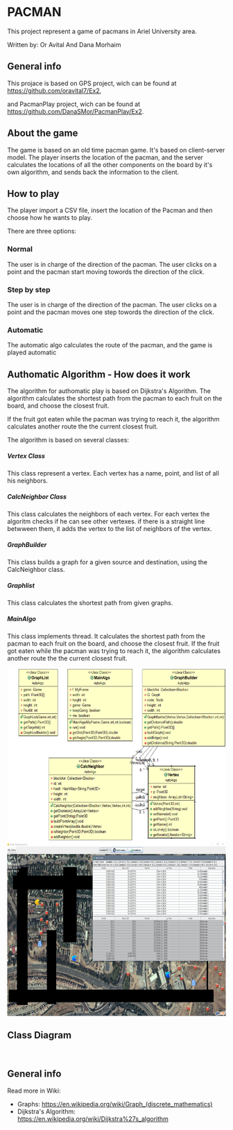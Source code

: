 PACMAN
=========
This project represent a game of pacmans in Ariel University area.

Written by: Or Avital And Dana Morhaim


General info
--------
This projace is based on GPS project, wich can be found at 
<a href="https://github.com/oravital7/Ex2">https://github.com/oravital7/Ex2</a>,

and PacmanPlay project, wich can be found at 
<a href="https://github.com/DanaSMor/PacmanPlay">https://github.com/DanaSMor/PacmanPlay/Ex2</a>.

About the game
--------
The game is based on an old time pacman game.
It's based on client-server model.
The player inserts the location of the pacman, and the server calculates the locations of all the other components 
on the board by it's own algorithm, and sends back the information to the client.

How to play
--------
The player import a CSV file, insert the location of the Pacman and then choose how he wants to play. 

There are three options:
### Normal
The user is in charge of the direction of the pacman. 
The user clicks on a point and the pacman start moving towords the direction of the click.
### Step by step
The user is in charge of the direction of the pacman. 
The user clicks on a point and the pacman moves one step towords the direction of the click.
### Automatic
The automatic algo calculates the route of the pacman, and the game is played automatic

Authomatic Algorithm - How does it work
--------
The algorithm for authomatic play is based on Dijkstra's Algorithm.
The algorithm calculates the shortest path from the pacman to each fruit on the board, and choose the closest fruit.

If the fruit got eaten while the pacman was trying to reach it, the algorithm calculates another route the the current closest fruit.

The algorithm is based on several classes:


##### Vertex Class
This class represent a vertex.
Each vertex has a name, point, and list of all his neighbors.

##### CalcNeighbor Class
This class calculates the neighbors of each vertex.
For each vertex the algoritm checks if he can see other vertexes.
if there is a straight line betwween them, it adds the vertex to the list of neighbors of the vertex.

##### GraphBuilder
This class builds a graph for a given source and destination,
using the CalcNeighbor class.

##### Graphlist
This class calculates the shortest path from given graphs.

##### MainAlgo
This class implements thread.
It calculates the shortest path from the pacman to each fruit on the board, and choose the closest fruit.
If the fruit got eaten while the pacman was trying to reach it, the algorithm calculates another route the the current closest fruit.

<img src="./Task4/Icon/autoAlgo.PNG" width="550" height="400">

<img src="./Task4/Icon/1.JPG" width="550" height="400">

Class Diagram
--------

&nbsp;
&nbsp;

General info
--------------
Read more in Wiki:
- Graphs: https://en.wikipedia.org/wiki/Graph_(discrete_mathematics)
- Dijkstra's Algorithm: https://en.wikipedia.org/wiki/Dijkstra%27s_algorithm


